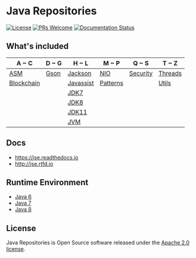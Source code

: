# Java Repositories

[![License](https://img.shields.io/badge/license-Apache-blue.svg)](https://github.com/T5750/java-repositories/blob/master/LICENSE.txt)
[![PRs Welcome](https://img.shields.io/badge/PRs-welcome-brightgreen.svg)](https://github.com/T5750/java-repositories/pulls)
[![Documentation Status](https://readthedocs.org/projects/jse/badge/?version=latest)](https://jse.readthedocs.io/en/latest/?badge=latest)

## What's included
A ~ C | D ~ G | H ~ L | M ~ P | Q ~ S | T ~ Z
----|----|----|----|----|----
| [ASM](jdk8/README.md) | [Gson](utils/README.md) | [Jackson](utils/README.md) | [NIO](nio/README.md) | [Security](security/README.md) | [Threads](threads/README.md)
| [Blockchain](blockchain/README.md) |  | [Javassist](jdk8/README.md) | [Patterns](patterns/README.md) |  | [Utils](utils/README.md)
|  |  | [JDK7](jdk7/README.md) |  |  |
|  |  | [JDK8](jdk8/README.md) |  |  |
|  |  | [JDK11](jdk11/README.md) |  |  |
|  |  | [JVM](jvm/README.md) |  |  |

## Docs
- https://jse.readthedocs.io
- http://jse.rtfd.io

## Runtime Environment
- [Java 6](http://www.oracle.com/technetwork/java/javase/downloads/jdk6downloads-1902814.html)
- [Java 7](http://www.oracle.com/technetwork/java/javase/downloads/jdk7-downloads-1880260.html)
- [Java 8](http://www.oracle.com/technetwork/java/javase/downloads/jdk8-downloads-2133151.html)

## License
Java Repositories is Open Source software released under the [Apache 2.0 license](http://www.apache.org/licenses/LICENSE-2.0.html).